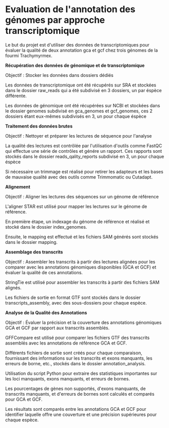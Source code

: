 # Evaluation de l'annotation des génomes par approche transcriptomique

Le but du projet est d'utiliser des données de transcriptomiques pour évaluer la qualité de deux annotation gca et gcf chez trois génomes de la fourmi Trachymyrmex.

**Récupération des données de génomique et de transcriptomique**

Objectif : Stocker les données dans dossiers dédiés


Les données de transcriptomique ont été récupérés sur SRA et stockées dans le dossier raw_reads qui a été subdivisé en 3 dossiers, un par éspèce différente.

Les données de génomique ont été récupérées sur NCBI et stockées dans le dossier genomes subdivisé en gca_genomes et gcf_genomes, ces 2 dossiers étant eux-mêmes subdivisés en 3, un pour chaque éspèce

**Traitement des données brutes**

Objectif : Nettoyer et préparer les lectures de séquence pour l'analyse


La qualité des lectures est contrôlée par l'utilisation d'outils comme FastQC qui effectue une série de contrôles et génére un rapport. Ces rapports sont stockés dans le dossier reads_qality_reports subdivisé en 3, un pour chaque éspèce

Si nécessaire un trimmage est réalisé pour retirer les adapteurs et les bases de mauvaise qualité avec des outils comme Trimmomatic ou Cutadapt.

**Alignement**

Objectif : Aligner les lectures des séquences sur un génome de référence

L'aligner STAR est utilisé pour mapper les lectures sur le génome de référence.

En première étape, un indexage du génome de référence et réalisé et stocké dans le dossier index_genomes.

Ensuite, le mapping est effectué et les fichiers SAM générés sont stockés dans le dossier mapping.


**Assemblage des transcrits**

Objectif : Assembler les transcrits à partir des lectures alignées pour les comparer avec les annotations génomiques disponibles (GCA et GCF) et évaluer la qualité de ces annotations.

StringTie est utilisé pour assembler les transcrits à partir des fichiers SAM alignés.

Les fichiers de sortie en format GTF sont stockés dans le dossier transcripts_assembly, avec des sous-dossiers pour chaque espèce.


**Analyse de la Qualité des Annotations**

Objectif : Évaluer la précision et la couverture des annotations génomiques GCA et GCF par rapport aux transcrits assemblés.

GFFCompare est utilisé pour comparer les fichiers GTF des transcrits assemblés avec les annotations de référence GCA et GCF.

Différents fichiers de sortie sont créés pour chaque comparaison, fournissant des informations sur les transcrits et exons manquants, les erreurs de borne, etc., stockés dans le dossier annotation_analysis.

Utilisation du script Python pour extraire des statistiques importantes sur les loci manquants, exons manquants, et erreurs de bornes.

Les pourcentages de gènes non supportés, d'exons manquants, de transcrits manquants, et d'erreurs de bornes sont calculés et comparés pour GCA et GCF.

Les résultats sont comparés entre les annotations GCA et GCF pour identifier laquelle offre une couverture et une précision supérieures pour chaque espèce.

